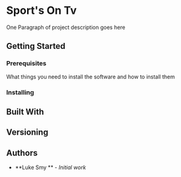 # Sport's On Tv

One Paragraph of project description goes here

## Getting Started

### Prerequisites

What things you need to install the software and how to install them

### Installing

## Built With

## Versioning

## Authors

* **Luke Smy ** - *Initial work*

